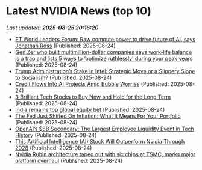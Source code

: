 # Latest NVIDIA News (top 10)
_Last updated: **2025-08-25 20:16:20**_

- [ET World Leaders Forum: Raw compute power to drive future of AI, says Jonathan Ross](https://economictimes.indiatimes.com/news/company/corporate-trends/et-world-leaders-forum-raw-compute-power-to-drive-future-of-ai-says-jonathan-ross/articleshow/123489812.cms) (Published: 2025-08-24)
- [Gen Zer who built multimillion-dollar companies says work-life balance is a trap and lists 5 ways to ‘optimize ruthlessly’ during your peak years](https://fortune.com/2025/08/24/gen-z-work-life-balance-trap-mediocrity-entrepreneur-startups/) (Published: 2025-08-24)
- [Trump Administration’s Stake in Intel: Strategic Move or a Slippery Slope to Socialism?](https://legalinsurrection.com/2025/08/trump-administrations-stake-in-intel-strategic-move-or-a-slippery-slope-to-socialism/) (Published: 2025-08-24)
- [Credit Flows Into AI Projects Amid Bubble Worries](http://www.pymnts.com/artificial-intelligence-2/2025/credit-flows-into-ai-projects-amid-bubble-worries/) (Published: 2025-08-24)
- [3 Brilliant Tech Stocks to Buy Now and Hold for the Long Term](https://biztoc.com/x/89b4fc57ded133d0) (Published: 2025-08-24)
- [India remains top global equity bet](https://economictimes.indiatimes.com/news/india/india-remains-top-global-equity-bet/articleshow/123489641.cms) (Published: 2025-08-24)
- [The Fed Just Shifted On Inflation: What It Means For Your Portfolio](https://www.forbes.com/sites/robertdaugherty/2025/08/24/the-fed-just-shifted-on-inflation-what-it-means-for-your-portfolio/) (Published: 2025-08-24)
- [OpenAI’s $6B Secondary: The Largest Employee Liquidity Event in Tech History](https://www.saastr.com/openais-6b-secondary-the-largest-employee-liquidity-event-in-tech-history/) (Published: 2025-08-24)
- [This Artificial Intelligence (AI) Stock Will Outperform Nvidia Through 2028](https://biztoc.com/x/e52a9f75af19f8ae) (Published: 2025-08-24)
- [Nvidia Rubin architecture taped out with six chips at TSMC, marks major platform overhaul](https://www.notebookcheck.net/Nvidia-Rubin-architecture-taped-out-with-six-chips-at-TSMC-marks-major-platform-overhaul.1094897.0.html) (Published: 2025-08-24)
